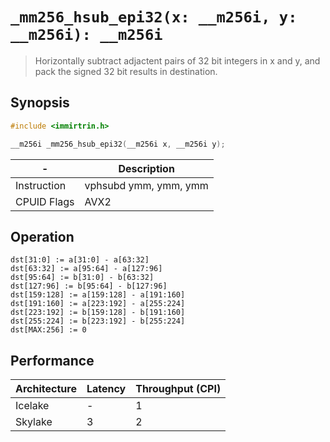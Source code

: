 `_mm256_hsub_epi32(x: __m256i, y: __m256i): __m256i`
====================================================

> Horizontally subtract adjactent pairs of 32 bit integers in x and y, and pack the signed 32 bit results in destination.

## Synopsis

```c
#include <immirtrin.h>

__m256i _mm256_hsub_epi32(__m256i x, __m256i y);
```

| -           | Description           |
| ----------- | --------------------- |
| Instruction | vphsubd ymm, ymm, ymm |
| CPUID Flags | AVX2                  |

## Operation

```
dst[31:0] := a[31:0] - a[63:32]
dst[63:32] := a[95:64] - a[127:96]
dst[95:64] := b[31:0] - b[63:32]
dst[127:96] := b[95:64] - b[127:96]
dst[159:128] := a[159:128] - a[191:160]
dst[191:160] := a[223:192] - a[255:224]
dst[223:192] := b[159:128] - b[191:160]
dst[255:224] := b[223:192] - b[255:224]
dst[MAX:256] := 0
```

## Performance

| Architecture | Latency | Throughput (CPI) |
| ------------ | ------- | ---------------- |
| Icelake      | -       | 1                |
| Skylake      | 3       | 2                |
